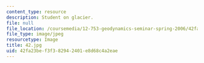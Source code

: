 ```yaml
---
content_type: resource
description: Student on glacier.
file: null
file_location: /coursemedia/12-753-geodynamics-seminar-spring-2006/42fa23bef3f382942401e8d68c4a2eae_42.jpg
file_type: image/jpeg
resourcetype: Image
title: 42.jpg
uid: 42fa23be-f3f3-8294-2401-e8d68c4a2eae
---
```

